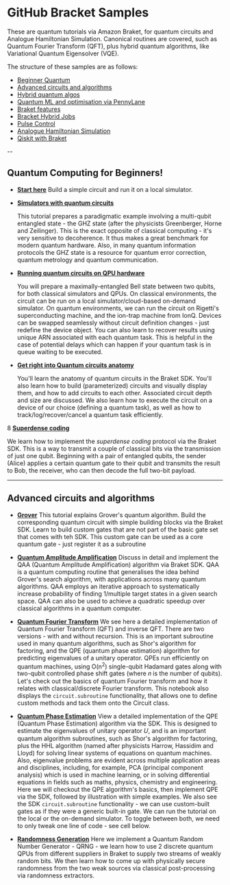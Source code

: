 # GitHub Bracket Samples

These are quantum tutorials via Amazon Braket, for quantum circuits and Analogue Hamiltonian Simulation. Canonical routines are covered, such as Quantum Fourier Transform (QFT), plus hybrid quantum algorithms, like Variational Quantum Eigensolver (VQE).

The structure of these samples are as follows:

- [Beginner Quantum](#simple)
- [Advanced circuits and algorithms](#advanced)
- [Hybrid quantum algos](#hybrid)
- [Quantum ML and optimisation via PennyLane](#pennylane)
- [Braket features](#braket)
- [Bracket Hybrid Jobs](#jobs)
- [Pulse Control](#pulse)
- [Analogue Hamiltonian Simulation](#ahs)
- [Qiskit with Braket](#qiskit)

--

## <a name="simple">Quantum Computing for Beginners!</a>

- [**Start here**](examples/getting_started/0_Getting_started/0_Getting_starated.ipynb)
  Build a simple circuit and run it on a local simulator.

- [**Simulators with quantum circuits**](examples/getting_started/1_Running_quantum_circuits_on_simulators/1_Running_quantum_circuits_on_simultors.ipynb)

  This tutorial prepares a paradigmatic example involving a multi-qubit entangled state - the GHZ state (after the physicists Greenberger, Horne and Zeilinger). This is the exact opposite of classical computing - it's very sensitive to decoherence. It thus makes a great benchmark for modern quantum hardware. Also, in many quantum information protocols the GHZ state is a resource for quantum error correction, quantum metrology and quantum communication.

- [**Running quantum circuits on QPU hardware**](examples/getting_started/2_Running_quantum_circuits_on_QPU_devices/2_Running_quantum_circuits_on_QPU_devices.ipynb)

  You will prepare a maximally-entangled Bell state between two qubits, for both classical simulators and QPUs.
  On classical environments, the circuit can be run on a local simulator/cloud-based on-demand simulator.
  On quantum environments, we can run the circuit on Rigetti's superconducting machine, and the ion-trap machine from IonQ. Devices can be swapped seamlessly without circuit definition changes - just redefine the device object. You can also learn to recover results using unique ARN associated with each quantum task. This is helpful in the case of potential delays which can happen if your quantum task is in queue waiting to be executed.

- [**Get right into Quantum circuits anatomy**](examples/getting_started?3_Deep_dive_into_the_anatomy_of_quantum_circuits/3_Deep_dive_into_the_anatomy_of_quantum_circuits.ipynb)

  You'll learn the anatomy of quantum circuits in the Braket SDK. You'll also learn how to build (parameterized) circuits and visually display them, and how to add circuits to each other. Associated circuit depth and size are discussed. We also learn how to execute the circuit on a device of our choice (defining a quantum task), as well as how to track/log/recover/cancel a quantum task efficiently.

8 [**Superdense coding**](examples/getting_started/4_Superdense_coding/4_Superdense_coding.ipynb)

We learn how to implement the _superdense coding_ protocol via the Braket SDK. This is a way to transmit a couple of classical bits via the transmission of just one qubit. Beginning with a pair of entangled qubits, the sender (Alice) applies a certain quantum gate to their qubit and transmits the result to Bob, the receiver, who can then decode the full two-bit payload.

---

## <a name="advanced">Advanced circuits and algorithms</a>

* [**Grover**](examples/advanced_circuits_algorithms/Grover/Grover.ipynb)
  This tutorial explains Grover's quantum algorithm. Build the corresponding quantum circuit with simple building blocks via the Braket SDK. Learn to build custom gates that are not part of the basic gate set that comes with teh SDK. This custom gate can be used as a core quantum gate - just register it as a subroutine

* [**Quantum Amplitude Amplification**](examples/advanced_circuits_algorithms/Quantum_Amplitude_Amplification/Quantum_Amplitude_Amplification.ipynb)
  Discuss in detail and implement the QAA (Quantum Amplitude Amplification) algorithm via Braket SDK. QAA is a quantum computing routine that generalises the idea behind Grover's search algorithm, with applications across many quantum algorithms. QAA employs an iterative approach to systematically increase probability of finding 1/multiple target states in a given search space. QAA can also be used to achieve a quadratic speedup over classical algorithms in a quantum computer.

 * [**Quantum Fourier Transform**](examples/advanced_circuits_algorithms/Quantum_Fourier_Transform/Quantum_Fourier_Transform.ipynb)
  We see here a detailed implementation of Quantum Fourier Transform (QFT) and inverse QFT. There are two versions - with and without recursion. This is an important subroutine used in many quantum algorithms, such as Shor's algorithm for factoring, and the QPE (quantum phase estimation) algorithm for predicting eigenvalues of a unitary operator. QPEs run efficiently on quantum machines, using O(n<sup>2</sup>) single-qubit Hadamard gates along with two-qubit controlled phase shift gates (where 𝑛 is the number of qubits). Let's check out the basics of quantum Fourier transform and how it relates with classical/discrete Fourier transform. This notebook also displays the `circuit.subroutine` functionality, that allows one to define custom methods and tack them onto the Circuit class.

* [**Quantum Phase Estimation**](examples/advanced_circuits_algorithms/Quantum_Phase_Estimation/Quantum_Phase_Estimation.ipynb)
  View a detailed implementation of the QPE (Quantum Phase Estimation) algorithm via the SDK. This is designed to estimate the eigenvalues of unitary operator 𝑈, and is an important quantum algorithm subroutines, such as Shor's algorithm for factoring, plus the HHL algorithm (named after physicists Harrow, Hassidim and Lloyd) for solving linear systems of equations on quantum machines. Also, eigenvalue problems are evident across multiple application areas and disciplines, including, for example, PCA (principal component analysis) which is used in machine learning, or in solving differential equations in fields such as maths, physics, chemistry and engineering. Here we will checkout the QPE algorithm's basics, then implement QPE via the SDK, followed by illustration with simple examples. We also see the SDK `circuit.subroutine` functionality - we can use custom-built gates as if they were a generic built-in gate. We can run the tutorial on the local or the on-demand simulator. To toggle between both, we need to only tweak one line of code - see cell below.

* [**Randomness Generation**](examples/advanced_circuits_algorithms/Randomness/Randomness_Generation.ipynb)
  Here we implement a Quantum Random Number Generator - QRNG - we learn how to use 2 discrete quantum QPUs from different suppliers in Braket to supply two streams of weakly random bits. We then learn how to come up with physically secure randomness from the two weak sources via classical post-processing via randomness extractors.